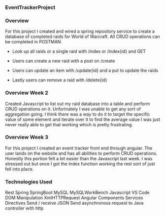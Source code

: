 ### EventTrackerProject

### Overview
For this project I created and wired a spring repository service to create a database of completed raids for World of Warcraft. All CRUD operations can be completed in POSTMAN.

* Look up all raids or a single raid with /index or /index{id} and GET

* Users can create a new raid with a post on /create

* Users can update an item with /update{id} and a put to update the raids

* Lastly users can remove a raid with /delete{id}

### Overview Week 2
Created Javascript to list out my raid database into a table and perform CRUD operations on it. Unfortnately I was unable to get any sort of aggregation going. I think there was a way to do it to target the specific value of some element and iterate over it to find the average value I was just never really able to get that working which is pretty frustrating.


### Overview Week 3

For this project I created an event tracker front end through angular. The user lands on the website and has all abilities to perform CRUD operations. Honestly this portion felt a bit easier than the Javascript last week. I was stressed out but once I got the Index function working the rest sort of just fell into place.


### Technologies Used

Rest
Spring
SpringBoot
MySQL
MySQLWorkBench
Javascript
VS Code
DOM Manipulation
XmlHTTPRequest
Angular
Components
Services
Directives
Send / receive JSON
Send asynchronous request to Java controller with http
